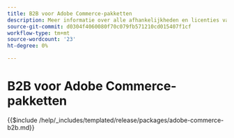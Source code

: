 ```yaml
---
title: B2B voor Adobe Commerce-pakketten
description: Meer informatie over alle afhankelijkheden en licenties van derden die in B2B voor Adobe Commerce worden gebruikt.
source-git-commit: d0304f4060080f70c079fb571210cd015407f1cf
workflow-type: tm+mt
source-wordcount: '23'
ht-degree: 0%

---
```


# B2B voor Adobe Commerce-pakketten

{{$include /help/_includes/templated/release/packages/adobe-commerce-b2b.md}}
